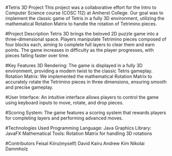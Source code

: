 #Tetris 3D Project
This project was a collaborative effort for the Intro to Computer Science course (COSC 112) at Amherst College. Our goal was to implement the classic game of Tetris in a fully 3D environment, utilizing the mathematical Rotation Matrix to handle the rotation of Tetrimino pieces.

#Project Description
Tetris 3D brings the beloved 2D puzzle game into a three-dimensional space. Players manipulate Tetrimino pieces composed of four blocks each, aiming to complete full layers to clear them and earn points. The game increases in difficulty as the player progresses, with pieces falling faster over time.

#Key Features
3D Rendering: The game is displayed in a fully 3D environment, providing a modern twist to the classic Tetris gameplay.
Rotation Matrix: We implemented the mathematical Rotation Matrix to accurately rotate the Tetrimino pieces in three dimensions, ensuring smooth and precise gameplay.

#User Interface: An intuitive interface allows players to control the game using keyboard inputs to move, rotate, and drop pieces.

#Scoring System: The game features a scoring system that rewards players for completing layers and performing advanced moves.

#Technologies Used
Programming Language: Java 
Graphics Library: JavaFX 
Mathematical Tools: Rotation Matrix for handling 3D rotations

#Contributors
Feisal Kiiru(myself)
David Kairu
Andrew Kim
Nikolai Dammholz
